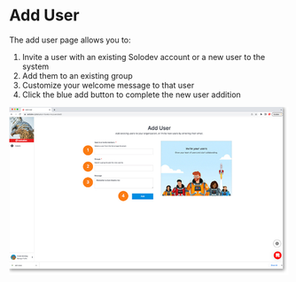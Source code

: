 # Add User

The add user page allows you to:

1. Invite a user with an existing Solodev account or a new user to the system
2. Add them to an existing group
3. Customize y­our welcome message to that user
4. Click the blue add button to complete the new user addition

<a href="../../images/users-add-user-lg.jpg" target="_blank"><img src="../../images/users-add-user.jpg" style="margin: auto; display: block"></a>
